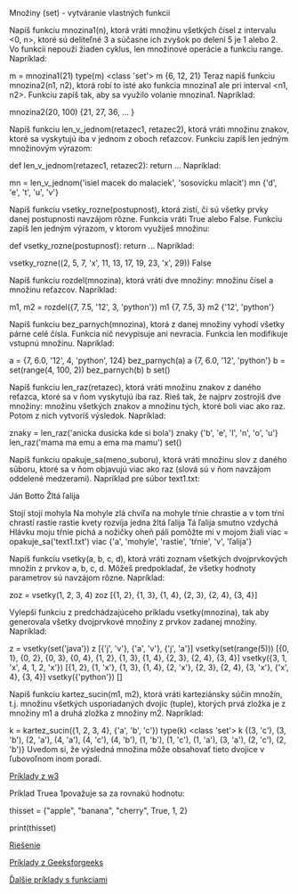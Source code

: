 Množiny (set) - vytváranie vlastných funkcii

Napíš funkciu mnozina1(n), ktorá vráti množinu všetkých čísel z intervalu <0, n>, ktoré sú deliteľné 3 a súčasne ich zvyšok po delení 5 je 1 alebo 2. Vo funkcii nepouži žiaden cyklus, len množinové operácie a funkciu range. Napríklad:

m = mnozina1(21)
type(m)
    <class 'set'>
m
    {6, 12, 21}
Teraz napíš funkciu mnozina2(n1, n2), ktorá robí to isté ako funkcia mnozina1 ale pri interval <n1, n2>. Funkciu zapíš tak, aby sa využilo volanie mnozina1. Napríklad:

mnozina2(20, 100)
    {21, 27, 36, ... }

Napíš funkciu len_v_jednom(retazec1, retazec2), ktorá vráti množinu znakov, ktoré sa vyskytujú iba v jednom z oboch reťazcov. Funkciu zapíš len jedným množinovým výrazom:

def len_v_jednom(retazec1, retazec2):
    return ...
Napríklad:

mn = len_v_jednom('isiel macek do malaciek', 'sosovicku mlacit')
mn
    {'d', 'e', 't', 'u', 'v'}

Napíš funkciu vsetky_rozne(postupnost), ktorá zistí, či sú všetky prvky danej postupnosti navzájom rôzne. Funkcia vráti True alebo False. Funkciu zapíš len jedným výrazom, v ktorom využiješ množinu:

def vsetky_rozne(postupnosť):
    return ...
Napríklad:

vsetky_rozne((2, 5, 7, 'x', 11, 13, 17, 19, 23, 'x', 29))
    False

Napíš funkciu rozdel(mnozina), ktorá vráti dve množiny: množinu čísel a množinu reťazcov. Napríklad:

m1, m2 = rozdel({7, 7.5, '12', 3, 'python'})
m1
    {7, 7.5, 3}
m2
    {'12', 'python'}

Napíš funkciu bez_parnych(mnozina), ktorá z danej množiny vyhodí všetky párne celé čísla. Funkcia nič nevypisuje ani nevracia. Funkcia len modifikuje vstupnú množinu. Napríklad:

a = {7, 6.0, '12', 4, 'python', 124}
bez_parnych(a)
a
    {7, 6.0, '12', 'python'}
b = set(range(4, 100, 2))
bez_parnych(b)
b
    set()

Napíš funkciu len_raz(retazec), ktorá vráti množinu znakov z daného reťazca, ktoré sa v ňom vyskytujú iba raz. Rieš tak, že najprv zostrojíš dve množiny: množinu všetkých znakov a množinu tých, ktoré boli viac ako raz. Potom z nich vytvoríš výsledok. Napríklad:

znaky = len_raz('anicka dusicka kde si bola')
znaky
    {'b', 'e', 'l', 'n', 'o', 'u'}
len_raz('mama ma emu a ema ma mamu')
    set()

Napíš funkciu opakuje_sa(meno_suboru), ktorá vráti množinu slov z daného súboru, ktoré sa v ňom objavujú viac ako raz (slová sú v ňom navzájom oddelené medzerami). Napríklad pre súbor text1.txt:

Ján Botto
Žltá ľalija

Stojí stojí mohyla
Na mohyle zlá chvíľa
na mohyle tŕnie chrastie
a v tom tŕní chrastí rastie
rastie kvety rozvíja
jedna žltá ľalija
Tá ľalija smutno vzdychá
Hlávku moju tŕnie pichá
a nožičky oheň páli
pomôžte mi v mojom žiali
viac = opakuje_sa('text1.txt')
viac
    {'a', 'mohyle', 'rastie', 'tŕnie', 'v', 'ľalija'}

Napíš funkciu vsetky(a, b, c, d), ktorá vráti zoznam všetkých dvojprvkových množín z prvkov a, b, c, d. Môžeš predpokladať, že všetky hodnoty parametrov sú navzájom rôzne. Napríklad:

zoz = vsetky(1, 2, 3, 4)
zoz
    [{1, 2}, {1, 3}, {1, 4}, {2, 3}, {2, 4}, {3, 4}]

Vylepši funkciu z predchádzajúceho príkladu vsetky(mnozina), tak aby generovala všetky dvojprvkové množiny z prvkov zadanej množiny. Napríklad:

z = vsetky(set('java'))
z
    [{'j', 'v'}, {'a', 'v'}, {'j', 'a'}]
vsetky(set(range(5)))
    [{0, 1}, {0, 2}, {0, 3}, {0, 4}, {1, 2}, {1, 3}, {1, 4}, {2, 3}, {2, 4}, {3, 4}]
vsetky({3, 1, 'x', 4, 1, 2, 'x'})
    [{1, 2}, {1, 'x'}, {1, 3}, {1, 4}, {2, 'x'}, {2, 3}, {2, 4}, {3, 'x'}, {'x', 4}, {3, 4}]
vsetky({'python'})
    []

Napíš funkciu kartez_sucin(m1, m2), ktorá vráti karteziánsky súčin množín, t.j. množinu všetkých usporiadaných dvojíc (tuple), ktorých prvá zložka je z množiny m1 a druhá zložka z množiny m2. Napríklad:

k = kartez_sucin({1, 2, 3, 4}, {'a', 'b', 'c'})
type(k)
    <class 'set'>
k
    {(3, 'c'), (3, 'b'), (2, 'a'), (4, 'a'), (4, 'c'), (4, 'b'), (1, 'b'),
     (1, 'c'), (1, 'a'), (3, 'a'), (2, 'c'), (2, 'b')}
Uvedom si, že výsledná množina môže obsahovať tieto dvojice v ľubovoľnom inom poradí.

[Príklady z w3](https://www-w3schools-com.translate.goog/python/python_sets.asp?_x_tr_sl=en&_x_tr_tl=sk&_x_tr_hl=sk&_x_tr_pto=wapp) 


Príklad
Truea 1považuje sa za rovnakú hodnotu:

thisset = {"apple", "banana", "cherry", True, 1, 2}

print(thisset)

[Riešenie](https://www-w3schools-com.translate.goog/python/trypython.asp?filename=demo_sets_duplicate_true&_x_tr_sl=en&_x_tr_tl=sk&_x_tr_hl=sk&_x_tr_pto=wapp)

[Príklady z Geeksforgeeks](https://www-geeksforgeeks-org.translate.goog/python-sets/?_x_tr_sl=en&_x_tr_tl=sk&_x_tr_hl=sk&_x_tr_pto=wapp)

[Ďalšie príklady s funkciami](https://www.programiz.com/python-programming/set)